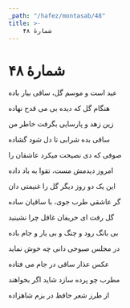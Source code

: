 ```yaml
---
_path: "/hafez/montasab/48"
title: >-
    شمارهٔ ۴۸
---
```

# شمارهٔ ۴۸

<div class="b" id="bn1"><div class="m1"><p>عید است و موسم گل، ساقی بیار باده</p></div>
<div class="m2"><p>هنگام گل که دیده بی می قدح نهاده</p></div></div>
<div class="b" id="bn2"><div class="m1"><p>زین زهد و پارسایی بگرفت خاطر من</p></div>
<div class="m2"><p>ساقی بده شرابی تا دل شود گشاده</p></div></div>
<div class="b" id="bn3"><div class="m1"><p>صوفی که دی نصیحت می­کرد عاشقان را</p></div>
<div class="m2"><p>امروز دیدمش مست، تقوا به باد داده</p></div></div>
<div class="b" id="bn4"><div class="m1"><p>این یک دو روز دیگر گل را غنیمتی دان</p></div>
<div class="m2"><p>گر عاشقی طرب جوی، با ساقیان ساده</p></div></div>
<div class="b" id="bn5"><div class="m1"><p>گل رفت ای حریفان غافل چرا نشینید</p></div>
<div class="m2"><p>بی­ بانگ رود و چنگ و بی یار و جام باده</p></div></div>
<div class="b" id="bn6"><div class="m1"><p>در مجلس صبوحی دانی چه خوش نماید</p></div>
<div class="m2"><p>عکس عذار ساقی در جام می فتاده</p></div></div>
<div class="b" id="bn7"><div class="m1"><p>مطرب چو پرده سازد شاید اگر بخواهند</p></div>
<div class="m2"><p>از طرز شعر حافظ در بزم شاهزاده</p></div></div>

